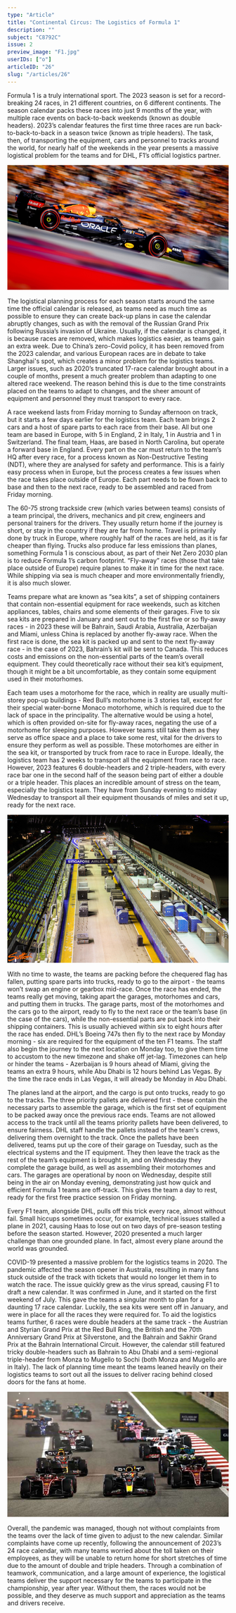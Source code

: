 ```yaml
---
type: "Article"
title: "Continental Circus: The Logistics of Formula 1"
description: ""
subject: "C8792C"
issue: 2
preview_image: "F1.jpg" 
userIDs: ["o"]
articleID: "26"
slug: "/articles/26"
---
```


Formula 1 is a truly international sport. The 2023 season is set for a record-breaking 24 races, in 21 different countries, on 6 different continents. The season calendar packs these races into just 9 months of the year, with multiple race events on back-to-back weekends (known as double headers). 2023’s calendar features the first time three races are run back-to-back-to-back in a season twice (known as triple headers). The task, then, of transporting the equipment, cars and personnel to tracks around the world, for nearly half of the weekends in the year presents a massive logistical problem for the teams and for DHL, F1’s official logistics partner. 

<div class="image"><div class="img"><img alt="Red Bull motion blur shot" src="./../images/issue2/human/Redbull.png"></img></div><em></em></div>

The logistical planning process for each season starts around the same time the official calendar is released, as teams need as much time as possible to ensure they can create back-up plans in case the calendar abruptly changes, such as with the removal of the Russian Grand Prix following Russia’s invasion of Ukraine. Usually, if the calendar is changed, it is because races are removed, which makes logistics easier, as teams gain an extra week. Due to China’s zero-Covid policy, it has been removed from the 2023 calendar, and various European races are in debate to take Shanghai's spot, which creates a minor problem for the logistics teams. Larger issues, such as 2020’s truncated 17-race calendar brought about in a couple of months, present a much greater problem than adapting to one altered race weekend. The reason behind this is due to the time constraints placed on the teams to adapt to changes, and the sheer amount of equipment and personnel they must transport to every race.

A race weekend lasts from Friday morning to Sunday afternoon on track, but it starts a few days earlier for the logistics team.  Each team brings 2 cars and a host of spare parts to each race from their base. All but one team are based in Europe, with 5 in England, 2 in Italy, 1 in Austria and 1 in Switzerland. The final team, Haas, are based in North Carolina, but operate a forward base in England. Every part on the car must return to the team’s HQ after every race, for a process known as Non-Destructive Testing (NDT), where they are analysed for safety and performance. This is a fairly easy process when in Europe, but the process creates a few issues when the race takes place outside of Europe. Each part needs to be flown back to base and then to the next race, ready to be assembled and raced from Friday morning.

The 60-75 strong trackside crew (which varies between teams) consists of a team principal, the drivers, mechanics and pit crew, engineers and personal trainers for the drivers. They usually return home if the journey is short, or stay in the country if they are far from home. Travel is primarily done by truck in Europe, where roughly half of the races are held, as it is far cheaper than flying. Trucks also produce far less emissions than planes, something Formula 1 is conscious about, as part of their Net Zero 2030 plan is to reduce Formula 1’s carbon footprint. “Fly-away” races (those that take place outside of Europe) require planes to make it in time for the next race. While shipping via sea is much cheaper and more environmentally friendly, it is also much slower.

Teams prepare what are known as “sea kits”, a set of shipping containers that contain non-essential equipment for race weekends, such as kitchen appliances, tables, chairs and some elements of their garages. Five to six sea kits are prepared in January and sent out to the first five or so fly-away races - in 2023 these will be Bahrain, Saudi Arabia, Australia, Azerbaijan and Miami, unless China is replaced by another fly-away race. When the first race is done, the sea kit is packed up and sent to the next fly-away race - in the case of 2023, Bahrain’s kit will be sent to Canada. This reduces costs and emissions on the non-essential parts of the team’s overall equipment. They could theoretically race without their sea kit’s equipment, though it might be a bit uncomfortable, as they contain some equipment used in their motorhomes. 

Each team uses a motorhome for the race, which in reality are usually multi-storey pop-up buildings - Red Bull’s motorhome is 3 stories tall, except for their special water-borne Monaco motorhome, which is required due to the lack of space in the principality. The alternative would be using a hotel, which is often provided on-site for fly-away races, negating the use of a motorhome for sleeping purposes. However teams still take them as they serve as office space and a place to take some rest, vital for the drivers to ensure they perform as well as possible. These motorhomes are either in the sea kit, or transported by truck from race to race in Europe.
Ideally, the logistics team has 2 weeks to transport all the equipment from race to race. However, 2023 features 6 double-headers and 2 triple-headers, with every race bar one in the second half of the season being part of either a double or a triple header. This places an incredible amount of stress on the team, especially the logistics team. They have from Sunday evening to midday Wednesday to transport all their equipment thousands of miles and set it up, ready for the next race. 

<div class="image"><div class="img"><img alt="Singapore packing up" src="./../images/issue2/human/Singapore.png"></img></div><em></em></div>

With no time to waste, the teams are packing before the chequered flag has fallen, putting spare parts into trucks, ready to go to the airport - the teams won’t swap an engine or gearbox mid-race. Once the race has ended, the teams really get moving, taking apart the garages, motorhomes and cars, and putting them in trucks. The garage parts, most of the motorhomes and the cars go to the airport, ready to fly to the next race or the team’s base (in the case of the cars), while the non-essential parts are put back into their shipping containers. This is usually achieved within six to eight hours after the race has ended. DHL’s Boeing 747s then fly to the next race by Monday morning - six are required for the equipment of the ten F1 teams. The staff also begin the journey to the next location on Monday too, to give them time to accustom to the new timezone and shake off jet-lag. Timezones can help or hinder the teams - Azerbaijan is 9 hours ahead of Miami, giving the teams an extra 9 hours, while Abu Dhabi is 12 hours behind Las Vegas. By the time the race ends in Las Vegas, it will already be Monday in Abu Dhabi.

The planes land at the airport, and the cargo is put onto trucks, ready to go to the tracks. The three priority pallets are delivered first - these contain the necessary parts to assemble the garage, which is the first set of equipment to be packed away once the previous race ends. Teams are not allowed access to the track until all the teams priority pallets have been delivered, to ensure fairness. DHL staff handle the pallets instead of the team's crews, delivering them overnight to the track. Once the pallets have been delivered, teams put up the core of their garage on Tuesday, such as the electrical systems and the IT equipment. They then leave the track as the rest of the team’s equipment is brought in, and on Wednesday they complete the garage build, as well as assembling their motorhomes and cars. The garages are operational by noon on Wednesday, despite still being in the air on Monday evening, demonstrating just how quick and efficient Formula 1 teams are off-track. This gives the team a day to rest, ready for the first free practice session on Friday morning.

Every F1 team, alongside DHL, pulls off this trick every race, almost without fail. Small hiccups sometimes occur, for example, technical issues stalled a plane in 2021, causing Haas to lose out on two days of pre-season testing before the season started. However, 2020 presented a much larger challenge than one grounded plane. In fact, almost every plane around the world was grounded.

COVID-19 presented a massive problem for the logistics teams in 2020. The pandemic affected the season opener in Australia, resulting in many fans stuck outside of the track with tickets that would no longer let them in to watch the race. The issue quickly grew as the virus spread, causing F1 to draft a new calendar. It was confirmed in June, and it started on the first weekend of July. This gave the teams a singular month to plan for a daunting 17 race calendar. Luckily, the sea kits were sent off in January, and were in place for all the races they were required for. To aid the logistics teams further, 6 races were double headers at the same track - the Austrian and Styrian Grand Prix at the Red Bull Ring, the British and the 70th Anniversary Grand Prix at Silverstone, and the Bahrain and Sakhir Grand Prix at the Bahrain International Circuit. However, the calendar still featured tricky double-headers such as Bahrain to Abu Dhabi and a semi-regional triple-header from Monza to Mugello to Sochi (both Monza and Mugello are in Italy). The lack of planning time meant the teams leaned heavily on their logistics teams to sort out all the issues to deliver racing behind closed doors for the fans at home. 

<div class="image"><div class="img"><img alt="Race shot" src="./../images/issue2/human/Race.png"></img></div><em></em></div>

Overall, the pandemic was managed, though not without complaints from the teams over the lack of time given to adjust to the new calendar. Similar complaints have come up recently, following the announcement of 2023’s 24 race calendar, with many teams worried about the toll taken on their employees, as they will be unable to return home for short stretches of time due to the amount of double and triple headers. Through a combination of teamwork, communication, and a large amount of experience, the logistical teams deliver the support necessary for the teams to participate in the championship, year after year. Without them, the races would not be possible, and they deserve as much support and appreciation as the teams and drivers receive.